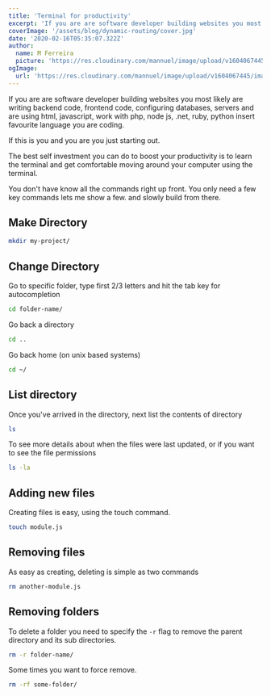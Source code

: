 ```yaml
---
title: 'Terminal for productivity'
excerpt: 'If you are are software developer building websites you most likely are writing backend code, frontend code, configuring databases, servers and are using html, javascript, work with php, node js, .net, ruby, python insert favourite language you are coding.'
coverImage: '/assets/blog/dynamic-routing/cover.jpg'
date: '2020-02-16T05:35:07.322Z'
author:
  name: M Ferreira
  picture: 'https://res.cloudinary.com/mannuel/image/upload/v1604067445/images/mee.jpg'
ogImage:
  url: 'https://res.cloudinary.com/mannuel/image/upload/v1604067445/images/mee.jpg'
---
```


If you are are software developer building websites you most likely are writing backend code, frontend code, configuring databases, servers and are using html, javascript, work with php, node js, .net, ruby, python insert favourite language you are coding.

If this is you and you are you just starting out.

The best self investment you can do to boost your productivity is to learn the terminal and get comfortable moving around your computer using the terminal.

You don't have know all the commands right up front. You only need a few key commands lets me show a few. and slowly build from there.

## Make Directory

```bash
mkdir my-project/
```

## Change Directory

Go to specific folder, type first 2/3 letters and hit the tab key for autocompletion

```bash
cd folder-name/
```

Go back a directory

```bash
cd ..
```

Go back home (on unix based systems)

```bash
cd ~/
```

## List directory

Once you've arrived in the directory, next list the contents of directory

```bash
ls
```

To see more details about when the files were last updated, or if you want to see the file permissions

```bash
ls -la
```

## Adding new files

Creating files is easy, using the touch command.

```bash
touch module.js
```

## Removing files

As easy as creating, deleting is simple as two commands

```bash
rm another-module.js
```

## Removing folders

To delete a folder you need to specify the `-r` flag to remove the parent directory and its sub directories.

```bash
rm -r folder-name/
```

Some times you want to force remove.

```bash
rm -rf some-folder/
```
